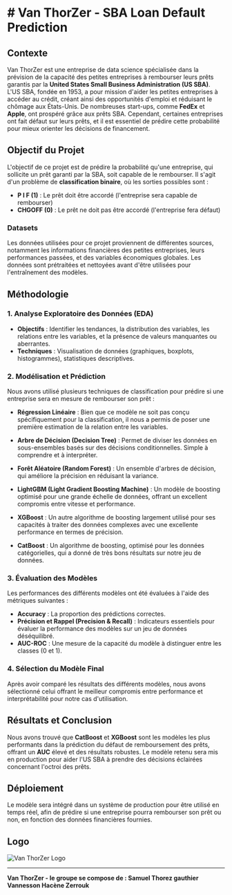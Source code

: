 # # Van ThorZer - SBA Loan Default Prediction

## Contexte

Van ThorZer est une entreprise de data science spécialisée dans la prévision de la capacité des petites entreprises à rembourser leurs prêts garantis par la **United States Small Business Administration (US SBA)**. L'US SBA, fondée en 1953, a pour mission d'aider les petites entreprises à accéder au crédit, créant ainsi des opportunités d'emploi et réduisant le chômage aux États-Unis. De nombreuses start-ups, comme **FedEx** et **Apple**, ont prospéré grâce aux prêts SBA. Cependant, certaines entreprises ont fait défaut sur leurs prêts, et il est essentiel de prédire cette probabilité pour mieux orienter les décisions de financement.

## Objectif du Projet

L'objectif de ce projet est de prédire la probabilité qu'une entreprise, qui sollicite un prêt garanti par la SBA, soit capable de le rembourser. Il s'agit d'un problème de **classification binaire**, où les sorties possibles sont :

- **P I F (1)** : Le prêt doit être accordé (l'entreprise sera capable de rembourser)
- **CHGOFF (0)** : Le prêt ne doit pas être accordé (l'entreprise fera défaut)

### Datasets

Les données utilisées pour ce projet proviennent de différentes sources, notamment les informations financières des petites entreprises, leurs performances passées, et des variables économiques globales. Les données sont prétraitées et nettoyées avant d'être utilisées pour l'entraînement des modèles.

## Méthodologie

### 1. **Analyse Exploratoire des Données (EDA)**

- **Objectifs** : Identifier les tendances, la distribution des variables, les relations entre les variables, et la présence de valeurs manquantes ou aberrantes.
- **Techniques** : Visualisation de données (graphiques, boxplots, histogrammes), statistiques descriptives.

### 2. **Modélisation et Prédiction**

Nous avons utilisé plusieurs techniques de classification pour prédire si une entreprise sera en mesure de rembourser son prêt :

- **Régression Linéaire** : Bien que ce modèle ne soit pas conçu spécifiquement pour la classification, il nous a permis de poser une première estimation de la relation entre les variables.
  
- **Arbre de Décision (Decision Tree)** : Permet de diviser les données en sous-ensembles basés sur des décisions conditionnelles. Simple à comprendre et à interpréter.
  
- **Forêt Aléatoire (Random Forest)** : Un ensemble d'arbres de décision, qui améliore la précision en réduisant la variance.
  
- **LightGBM (Light Gradient Boosting Machine)** : Un modèle de boosting optimisé pour une grande échelle de données, offrant un excellent compromis entre vitesse et performance.
  
- **XGBoost** : Un autre algorithme de boosting largement utilisé pour ses capacités à traiter des données complexes avec une excellente performance en termes de précision.
  
- **CatBoost** : Un algorithme de boosting, optimisé pour les données catégorielles, qui a donné de très bons résultats sur notre jeu de données.

### 3. **Évaluation des Modèles**

Les performances des différents modèles ont été évaluées à l'aide des métriques suivantes :

- **Accuracy** : La proportion des prédictions correctes.
- **Précision et Rappel (Precision & Recall)** : Indicateurs essentiels pour évaluer la performance des modèles sur un jeu de données déséquilibré.
- **AUC-ROC** : Une mesure de la capacité du modèle à distinguer entre les classes (0 et 1).

### 4. **Sélection du Modèle Final**

Après avoir comparé les résultats des différents modèles, nous avons sélectionné celui offrant le meilleur compromis entre performance et interprétabilité pour notre cas d'utilisation.

## Résultats et Conclusion

Nous avons trouvé que **CatBoost** et **XGBoost** sont les modèles les plus performants dans la prédiction du défaut de remboursement des prêts, offrant un **AUC** élevé et des résultats robustes. Le modèle retenu sera mis en production pour aider l'US SBA à prendre des décisions éclairées concernant l'octroi des prêts.

## Déploiement

Le modèle sera intégré dans un système de production pour être utilisé en temps réel, afin de prédire si une entreprise pourra rembourser son prêt ou non, en fonction des données financières fournies.

## Logo

![Van ThorZer Logo](/home/zerrouk/Téléchargements/je_veux_un_logo_d_entreprise_dont_le_nom_est_Van_ThorZer_corp_et_il_faut_que_ce_soit_représenté_par_un_marteau_avec_comme_couleur_le_noir_et_blanc_je_veux_que_çe_soit_plus_dans_un_style_celte-removebg(1).png)

---

**Van ThorZer - le groupe se compose de :
Samuel Thorez
gauthier Vannesson
Hacène Zerrouk**
